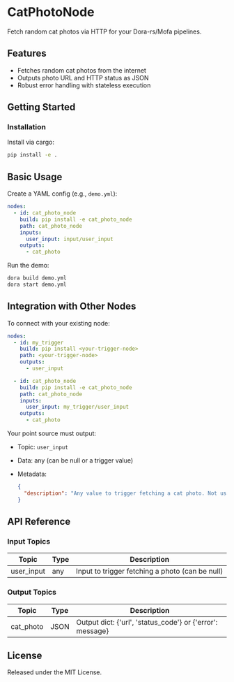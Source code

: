 # CatPhotoNode

Fetch random cat photos via HTTP for your Dora-rs/Mofa pipelines.

## Features
- Fetches random cat photos from the internet
- Outputs photo URL and HTTP status as JSON
- Robust error handling with stateless execution

## Getting Started

### Installation
Install via cargo:
```bash
pip install -e .
```

## Basic Usage

Create a YAML config (e.g., `demo.yml`):

```yaml
nodes:
  - id: cat_photo_node
    build: pip install -e cat_photo_node
    path: cat_photo_node
    inputs:
      user_input: input/user_input
    outputs:
      - cat_photo
```

Run the demo:

```bash
dora build demo.yml
dora start demo.yml
```


## Integration with Other Nodes

To connect with your existing node:

```yaml
nodes:
  - id: my_trigger
    build: pip install <your-trigger-node>
    path: <your-trigger-node>
    outputs:
      - user_input

  - id: cat_photo_node
    build: pip install -e cat_photo_node
    path: cat_photo_node
    inputs:
      user_input: my_trigger/user_input
    outputs:
      - cat_photo
```

Your point source must output:

* Topic: `user_input`
* Data: any (can be null or a trigger value)
* Metadata:

  ```json
  {
    "description": "Any value to trigger fetching a cat photo. Not used by node."
  }
  ```

## API Reference

### Input Topics

| Topic      | Type | Description                                     |
| ---------- | ---- | ----------------------------------------------- |
| user_input | any  | Input to trigger fetching a photo (can be null) |

### Output Topics

| Topic     | Type | Description                                                         |
| --------- | ---- | ------------------------------------------------------------------- |
| cat_photo | JSON | Output dict: {'url', 'status_code'} or {'error': message}           |


## License

Released under the MIT License.
